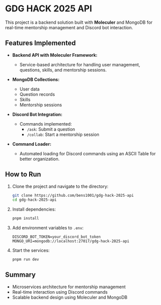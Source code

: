 # GDG HACK 2025 API

This project is a backend solution built with **Moleculer** and MongoDB for real-time mentorship management and Discord bot interaction.

## Features Implemented

- **Backend API with Moleculer Framework:**

    - Service-based architecture for handling user management, questions, skills, and mentorship sessions.

- **MongoDB Collections:**

    - User data
    - Question records
    - Skills
    - Mentorship sessions

- **Discord Bot Integration:**

    - Commands implemented:
        - `/ask`: Submit a question
        - `/collab`: Start a mentorship session

- **Command Loader:**
    - Automated loading for Discord commands using an ASCII Table for better organization.

## How to Run

1. Clone the project and navigate to the directory:

    ```bash
    git clone https://github.com/bens1001/gdg-hack-2025-api
    cd gdg-hack-2025-api
    ```

2. Install dependencies:

    ```bash
    pnpm install
    ```

3. Add environment variables to `.env`:

    ```
    DISCORD_BOT_TOKEN=your_discord_bot_token
    MONGO_URI=mongodb://localhost:27017/gdg-hack-2025-api
    ```

4. Start the services:
    ```bash
    pnpm run dev
    ```

## Summary

- Microservices architecture for mentorship management
- Real-time interaction using Discord commands
- Scalable backend design using Moleculer and MongoDB
